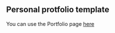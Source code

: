 ## Personal protfolio template

You can use the Portfolio page [here](https://modestas612.github.io/portfolio/) 
